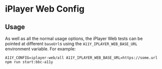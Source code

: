 # iPlayer Web Config

## Usage

As well as all the normal usage options, the iPlayer Web tests can be pointed at different `baseUrl`s using the `A11Y_IPLAYER_WEB_BASE_URL` environment variable. For example:


```
A11Y_CONFIG=iplayer-web/all A11Y_IPLAYER_WEB_BASE_URL=https://some.url npm run start:bbc-a11y
```
